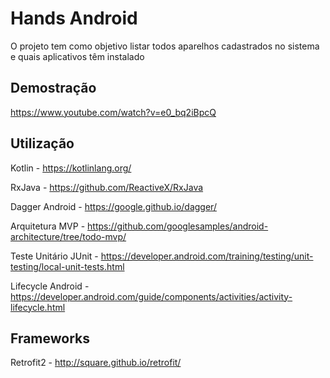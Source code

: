 # Hands Android

O projeto tem como objetivo listar todos aparelhos cadastrados no sistema e quais aplicativos têm instalado

## Demostração

https://www.youtube.com/watch?v=e0_bq2iBpcQ

## Utilização

Kotlin - https://kotlinlang.org/

RxJava - https://github.com/ReactiveX/RxJava

Dagger Android - https://google.github.io/dagger/

Arquitetura MVP - https://github.com/googlesamples/android-architecture/tree/todo-mvp/

Teste Unitário JUnit - https://developer.android.com/training/testing/unit-testing/local-unit-tests.html

Lifecycle Android - https://developer.android.com/guide/components/activities/activity-lifecycle.html

## Frameworks

Retrofit2 - http://square.github.io/retrofit/
